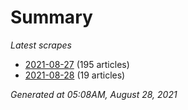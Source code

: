 # Summary
*Latest scrapes*
* [2021-08-27](https://github.com/nuuuwan/news_lk/blob/data/news_lk.2021-08-27.json) (195 articles)
* [2021-08-28](https://github.com/nuuuwan/news_lk/blob/data/news_lk.2021-08-28.json) (19 articles)

*Generated at 05:08AM, August 28, 2021*
